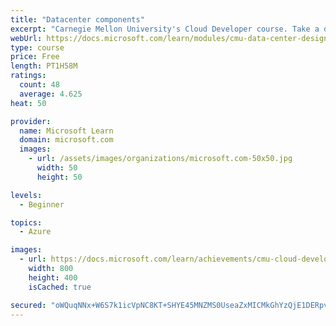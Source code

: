 ```yaml
---
title: "Datacenter components"
excerpt: "Carnegie Mellon University's Cloud Developer course. Take a deep dive into datacenters to discover how they are laid out and how computing resources are provisioned and metered."
webUrl: https://docs.microsoft.com/learn/modules/cmu-data-center-design/
type: course
price: Free
length: PT1H58M
ratings:
  count: 48
  average: 4.625
heat: 50

provider:
  name: Microsoft Learn
  domain: microsoft.com
  images:
    - url: /assets/images/organizations/microsoft.com-50x50.jpg
      width: 50
      height: 50

levels:
  - Beginner

topics:
  - Azure

images:
  - url: https://docs.microsoft.com/learn/achievements/cmu-cloud-developer/design-a-data-center-social.png
    width: 800
    height: 400
    isCached: true

secured: "oWQuqNNx+W6S7k1icVpNC8KT+SHYE45MNZMS0UseaZxMICMkGhYzQjE1DERpv9s7U8RbF5pCJ2R055/wTiDOKgliRHfkGgFdSK/ZcUJu+wdYtZQ0rBuDRrkzMihHD1EeWF+JS1gr45fAGaGgz4CUwfay8Kp/sMC8k6DcA7mHk7k8GLm1SJ+/aSlkYIbr6kE3QLobPpKn4dDbepSbU1VpnzXOpA9jmKGR9owjQdhAJvj4AtrA2Hn+X80U3btSHT66usLYfU0pQaPvhm2pw/DxLLZ090OT7uqcKWr+quwnFUpzxDz1qX9cjKhwNoXyuCoR5Kkwi7PICj4+RpHsFLNB0O6d3bVL00jJvgs7m5a0MXdp9FlK5hL3AZPv2ZhGpp540l7ATrJi/nV/Qw/ugnYBkZvaTMv6677v8DZHA2KunlE=;A1NyP5OWXsnu0q2nRmKqZQ=="
---
```


